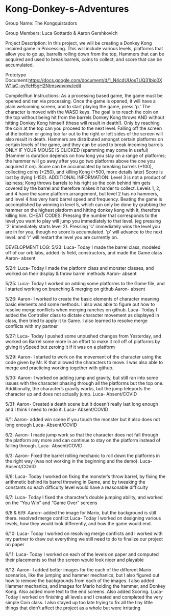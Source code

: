 # Kong-Donkey-s-Adventures
  Group Name: The Kongquistadors 
  
  Group Members: Luca Gottardo & Aaron Gershkovich
  
  Project Description: In this project, we will be creating a Donkey Kong inspired game in Processing. This will include various levels, platforms that allow you to go up, barrells rolling down from the top, Hammers that can be acquired and used to break barrels, coins to collect, and score that can be accumulated.
  
  Prototype Document:https://docs.google.com/document/d/1_N4cdUUosTUQ31bio0XW1iaC-oyYeH5gH2Ntmswnvnw/edit

  Compile/Run Instructions: As a processing based game, the game must be opened and ran via processing. Once the game is opened, it will have a plain welcoming screen, and to start playing the game, press 'p.' The character is moved with the WASD keys. The goal is to reach the coin on the top without being hit from the barrels Donkey Kong throws AND without hitting Donkey Kong himself (these will result in death!). Only by reaching the coin at the top can you proceed to the next level. Falling off the screen at the bottom or going too far out to the right or left sides of the screen will also result in death. Hammers are distributed amongst certain platforms on certain levels of the game, and they can be used to break incoming barrels ONLY IF YOUR MOUSE IS CLICKED (spamming may come in useful)(Hammer is duration depends on how long you stay on a range of platforms; the hammer will go away after you go two platforms above the one you acquired it on). Score can be accumulated by breaking barrels (+100), collecting coins (+250), and killing Kong (+500, more details later) Score is lost by dying (-150). ADDITIONAL INFORMATION: Level 3 is not a product of laziness; Kong throws barrels to his right so the coin behind him gets covered by the barrel and therefore makes it harder to collect. Levels 1, 2, and 4 have the same platform arrangement, but level 2 has no hammers, and level 4 has very hard barrel speed and frequency. Beating the game is accomplished by winning in level 5, which can only be done by grabbing the hammer on the highest platform and hitting donkey kong with it, therefore killing him. CHEAT CODES: Pressing the number that corresponds to the level you want to play will jump you immediately to that level. (eg pressing '2' immediately starts level 2). Pressing 'c' immediately wins the level you are in for you, though no score is accumulated. 'p' will advance to the next level. and 'r' will restart the level you are currently on.
  
  DEVELOPMENT LOG: 
  5/23: Luca- Today I made the barrel class, modeled off of our orb labs, added its field, constructors, and made the Game class
Aaron- absent

5/24: Luca- Today I made the platform class and monster classes, and worked on their display & throw barrel methods
Aaron- absent

5/25: Luca- Today I worked on adding some platforms to the Game file, and I started working on branching & merging on github
Aaron- absent

5/26: Aaron- I worked to create the basic elements of character meaning basic elements and some methods. I also was able to figure out how to resolve merge conflicts when merging ranches on github. 
Luca- Today I added the Controller class to dictate character movement as displayed in class, then tried to apply it to Game. I also learned to resolve merge conflicts with my partner

5/27: Luca- Today I pushed some unpushed changes from Yesterday, and worked on Barrel some more in an effort to make it roll off of platforms by giving it ySpeed but zeroing it if it was on a platform

5/29: Aaron- I started to work on the movement of the character using the code given by Mr. K that allowed the characters to move. I was also able to merge and practicing working together with github. 

5/30: Aaron- I worked on adding jump and gravity, but still ran into some issues with the character phasing through all the platforms but the top one. Additionally, the character’s gravity works, but the jump teleports the character up and does not actually jump. 
Luca- Absent/COVID

5/31: Aaron- Created a death scene but it doesn’t really last long enough and I think I need to redo it.
Luca- Absent/COVID

6/1: Aaron- added win scene if you touch the monster but it also does not long enough
Luca- Absent/COVID

6/2: Aaron- I made jump work so that the character does not fall through the platform any more and can continue to stay on the platform instead of falling through.
Luca- Absent/COVID


6/3: Aaron- Fixed the barrel rolling mechanic to roll down the platforms in the right way (was not working in the beginning and the demo).
Luca- Absent/COVID

6/6: Luca- Today I worked on fixing the monster’s throw barrel, by fixing the arithmetic behind its barrel throwing in Game, and by tweaking the constants so each difficulty level would have a reasonable difficulty

6/7: Luca- Today I fixed the character’s double jumping ability, and worked on the “You Win” and “Game Over” screens

6/8 & 6/9: Aaron- added the image for Mario, but the background is still there. resolved merge conflict
Luca- Today I worked on designing various levels, how they would look differently, and how the game would end. 

6/10: Luca- Today I worked on resolving merge conflicts and I worked with my partner to draw out everything we still need to do to finalize our project on paper 

6/11: Luca- Today I worked on each of the levels on paper and computed their placements so that the screen would look nicer and playable

6/12: Aaron- I added better images for the each of the different Mario scenarios, like the jumping and hammer mechanics, but I also figured out how to remove the backgrounds from each of the images. I also added Hammer mechanics, and images for Mario holding the hammer, and Donkey Kong. Also added more text to the end screens. Also added Scoring.
Luca- Today I worked on finishing all levels and I created and completed the very simple Coin class. I also stayed up too late trying to fix all the tiny little things that didn’t affect the project as a whole but were irritating
